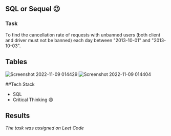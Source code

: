 ## SQL or Sequel :wink:

### Task
To find the cancellation rate of requests with unbanned users (both client and driver must not be banned) each day between "2013-10-01" and "2013-10-03".

## Tables

![Screenshot 2022-11-09 014429](https://user-images.githubusercontent.com/35902011/200716377-991b495e-3b7c-4aaf-85d1-4348552375fa.png)
![Screenshot 2022-11-09 014404](https://user-images.githubusercontent.com/35902011/200716382-a6f232f3-350c-47be-87c5-34abc3df365d.png)

##Tech Stack
- SQL
- Critical Thinking :smile:

## Results


*The task was assigned on Leet Code*
